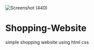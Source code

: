 ![Screenshot (440)](https://github.com/user-attachments/assets/197725dd-c4e3-441e-a245-da348115b597)
# Shopping-Website
simple shopping website using html css

